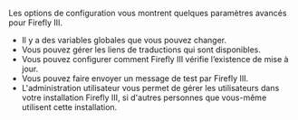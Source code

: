Les options de configuration vous montrent quelques paramètres avancés pour Firefly III.

* Il y a des variables globales que vous pouvez changer.
* Vous pouvez gérer les liens de traductions qui sont disponibles.
* Vous pouvez configurer comment Firefly III vérifie l’existence de mise à jour.
* Vous pouvez faire envoyer un message de test par Firefly III.
* L'administration utilisateur vous permet de gérer les utilisateurs dans votre installation Firefly III, si d'autres personnes que vous-même utilisent cette installation.
